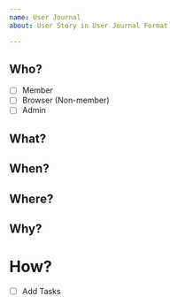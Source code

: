 ```yaml
---
name: User Journal
about: User Story in User Journal Format

---
```


## Who?
- [ ] Member
- [ ] Browser (Non-member)
- [ ] Admin

## What?

## When?

## Where?

## Why?

# How?
- [ ] Add Tasks
